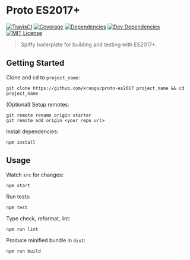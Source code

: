 # Proto ES2017+

[![TravisCI](https://img.shields.io/travis/kroogs/proto-es2017.svg)](https://travis-ci.org/kroogs/proto-es2017)
[![Coverage](https://img.shields.io/coveralls/kroogs/proto-es2017.svg)](https://coveralls.io/github/kroogs/proto-es2017)
[![Dependencies](https://img.shields.io/david/kroogs/proto-es2017.svg)](https://david-dm.org/kroogs/proto-es2017)
[![Dev Dependencies](https://img.shields.io/david/dev/kroogs/proto-es2017.svg)](https://david-dm.org/kroogs/proto-es2017?type=dev)
[![MIT License](https://img.shields.io/github/license/kroogs/proto-es2017.svg)](https://github.com/kroogs/proto-es2017/blob/master/LICENSE)

> Spiffy boilerplate for building and testing with ES2017+.

## Getting Started

  Clone and cd to `project_name`:
  ```
  git clone https://github.com/kroogs/proto-es2017 project_name && cd project_name
  ```

  (Optional) Setup remotes:
  ```
  git remote rename origin starter
  git remote add origin <your repo url>
  ```

  Install dependencies:
  ```
  npm install
  ```

## Usage

  Watch `src` for changes:
  ```
  npm start
  ```

  Run tests:
  ```
  npm test
  ```

  Type check, reformat, lint:
  ```
  npm run lint
  ```

  Produce minified bundle in `dist`:
  ```
  npm run build
  ```
